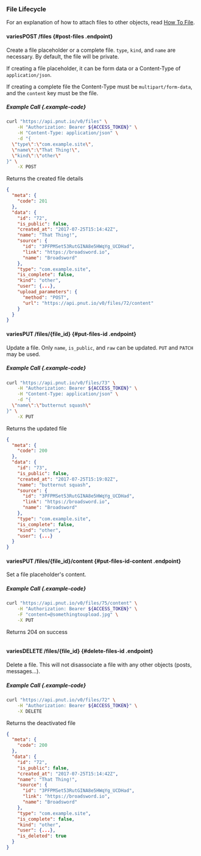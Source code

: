 ### File Lifecycle

For an explanation of how to attach files to other objects, read [How To File](../../how-to/file).



#### <span class="endpoint-meta"><i class="fa fa-lock" aria-hidden="true"></i> varies</span><span class="method method-post">POST</span> /files [<i class="fa fa-paragraph" aria-hidden="true"></i>](#post-files) {#post-files .endpoint}

Create a file placeholder or a complete file. `type`, `kind`, and `name` are necessary. By default, the file will be private.

If creating a file placeholder, it can be form data or a Content-Type of `application/json`.

If creating a complete file the Content-Type must be `multipart/form-data`, and the `content` key must be the file.

##### Example Call {.example-code}

```bash
curl "https://api.pnut.io/v0/files" \
    -H "Authorization: Bearer ${ACCESS_TOKEN}" \
    -H "Content-Type: application/json" \
    -d "{
  \"type\":\"com.example.site\",
  \"name\":\"That Thing!\",
  \"kind\":\"other\"
}" \
    -X POST
```

Returns the created file details

```json
{
  "meta": {
    "code": 201
  },
  "data": {
    "id": "72",
    "is_public": false,
    "created_at": "2017-07-25T15:14:42Z",
    "name": "That Thing!",
    "source": {
      "id": "3PFPMSet53RutGINA8e5HWqYg_UCDHad",
      "link": "https://broadsword.io",
      "name": "Broadsword"
    },
    "type": "com.example.site",
    "is_complete": false,
    "kind": "other",
    "user": {...},
    "upload_parameters": {
      "method": "POST",
      "url": "https://api.pnut.io/v0/files/72/content"
    }
  }
}
```



#### <span class="endpoint-meta"><i class="fa fa-lock" aria-hidden="true"></i> varies</span><span class="method method-put">PUT</span> /files/<span class="call-param">{file_id}</span> [<i class="fa fa-paragraph" aria-hidden="true"></i>](#put-files-id) {#put-files-id .endpoint}

Update a file. Only `name`, `is_public`, and `raw` can be updated. `PUT` and `PATCH` may be used.

##### Example Call {.example-code}

```bash
curl "https://api.pnut.io/v0/files/73" \
    -H "Authorization: Bearer ${ACCESS_TOKEN}" \
    -H "Content-Type: application/json" \
    -d "{
  \"name\":\"butternut squash\"
}" \
    -X PUT
```

Returns the updated file

```json
{
  "meta": {
    "code": 200
  },
  "data": {
    "id": "73",
    "is_public": false,
    "created_at": "2017-07-25T15:19:02Z",
    "name": "butternut squash",
    "source": {
      "id": "3PFPMSet53RutGINA8e5HWqYg_UCDHad",
      "link": "https://broadsword.io",
      "name": "Broadsword"
    },
    "type": "com.example.site",
    "is_complete": false,
    "kind": "other",
    "user": {...}
  }
}
```



#### <span class="endpoint-meta"><i class="fa fa-lock" aria-hidden="true"></i> varies</span><span class="method method-put">PUT</span> /files/<span class="call-param">{file_id}</span>/content [<i class="fa fa-paragraph" aria-hidden="true"></i>](#put-files-id-content) {#put-files-id-content .endpoint}

Set a file placeholder's content.

##### Example Call {.example-code}

```bash
curl "https://api.pnut.io/v0/files/75/content" \
    -H "Authorization: Bearer ${ACCESS_TOKEN}" \
    -F "content=@somethingtoupload.jpg" \
    -X PUT
```

Returns 204 on success

```json

```




#### <span class="endpoint-meta"><i class="fa fa-lock" aria-hidden="true"></i> varies</span><span class="method method-delete">DELETE</span> /files/<span class="call-param">{file_id}</span> [<i class="fa fa-paragraph" aria-hidden="true"></i>](#delete-files-id) {#delete-files-id .endpoint}

Delete a file. This will not disassociate a file with any other objects (posts, messages...).

##### Example Call {.example-code}

```bash
curl "https://api.pnut.io/v0/files/72" \
    -H "Authorization: Bearer ${ACCESS_TOKEN}" \
    -X DELETE
```

Returns the deactivated file

```json
{
  "meta": {
    "code": 200
  },
  "data": {
    "id": "72",
    "is_public": false,
    "created_at": "2017-07-25T15:14:42Z",
    "name": "That Thing!",
    "source": {
      "id": "3PFPMSet53RutGINA8e5HWqYg_UCDHad",
      "link": "https://broadsword.io",
      "name": "Broadsword"
    },
    "type": "com.example.site",
    "is_complete": false,
    "kind": "other",
    "user": {...},
    "is_deleted": true
  }
}
```